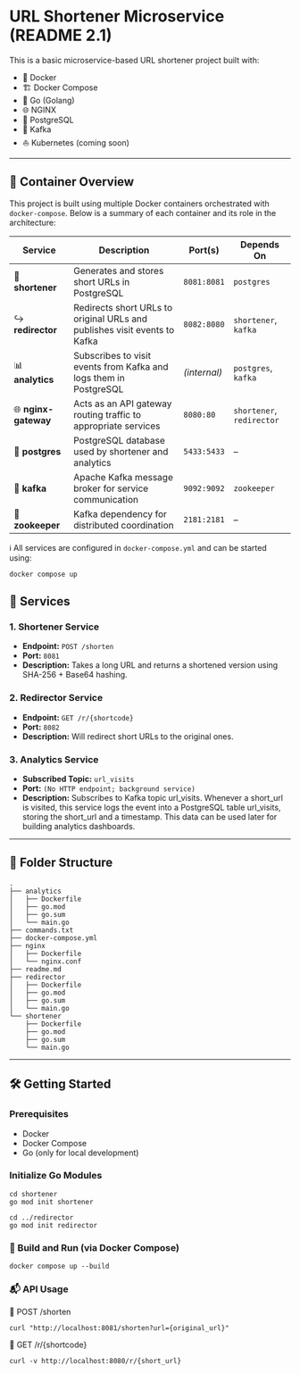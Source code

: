# URL Shortener Microservice (README 2.1)

This is a basic microservice-based URL shortener project built with:

- 🐳 Docker  
- 🏗️ Docker Compose  
- 🐹 Go (Golang)  
- 🌐 NGINX
- 🐘 PostgreSQL
- 🧠 Kafka  
- ⛵ Kubernetes (coming soon)

---

## 🐳 Container Overview

This project is built using multiple Docker containers orchestrated with `docker-compose`. Below is a summary of each container and its role in the architecture:

| Service         | Description                                                                 | Port(s)       | Depends On                  |
|------------------|------------------------------------------------------------------------------|---------------|-----------------------------|
| 🔗 **shortener**   | Generates and stores short URLs in PostgreSQL                              | `8081:8081`   | `postgres`                  |
| ↪️ **redirector**   | Redirects short URLs to original URLs and publishes visit events to Kafka | `8082:8080`   | `shortener`, `kafka`        |
| 📊 **analytics**    | Subscribes to visit events from Kafka and logs them in PostgreSQL          | *(internal)* | `postgres`, `kafka`         |
| 🌐 **nginx-gateway**| Acts as an API gateway routing traffic to appropriate services             | `8080:80`     | `shortener`, `redirector`   |
| 🐘 **postgres**     | PostgreSQL database used by shortener and analytics                        | `5433:5433`   | –                           |
| 🧵 **kafka**        | Apache Kafka message broker for service communication                     | `9092:9092`   | `zookeeper`                 |
| 🦓 **zookeeper**    | Kafka dependency for distributed coordination                              | `2181:2181`   | –                           |

ℹ️ All services are configured in `docker-compose.yml` and can be started using:

    docker compose up

## 🚀 Services

### 1. Shortener Service

- **Endpoint:** `POST /shorten`  
- **Port:** `8081`  
- **Description:** Takes a long URL and returns a shortened version using SHA-256 + Base64 hashing.

### 2. Redirector Service

- **Endpoint:** `GET /r/{shortcode}`  
- **Port:** `8082`  
- **Description:** Will redirect short URLs to the original ones.

### 3. Analytics Service

- **Subscribed Topic:** `url_visits`  
- **Port:** `(No HTTP endpoint; background service)`  
- **Description:** Subscribes to Kafka topic url_visits. Whenever a short_url is visited, this service logs the event into a PostgreSQL table url_visits, storing the short_url and a timestamp. This data can be used later for building analytics dashboards.

---

## 📁 Folder Structure

    .
    ├── analytics
    │   ├── Dockerfile
    │   ├── go.mod
    │   ├── go.sum
    │   └── main.go
    ├── commands.txt
    ├── docker-compose.yml
    ├── nginx
    │   ├── Dockerfile
    │   └── nginx.conf
    ├── readme.md
    ├── redirector
    │   ├── Dockerfile
    │   ├── go.mod
    │   ├── go.sum
    │   └── main.go
    └── shortener
        ├── Dockerfile
        ├── go.mod
        ├── go.sum
        └── main.go

---

## 🛠️ Getting Started

### Prerequisites

- Docker  
- Docker Compose  
- Go (only for local development)

### Initialize Go Modules

    cd shortener
    go mod init shortener

    cd ../redirector
    go mod init redirector

### 🔧 Build and Run (via Docker Compose)

    docker compose up --build

### 📬 API Usage

🔗 POST /shorten

    curl "http://localhost:8081/shorten?url={original_url}"

🔗 GET /r/{shortcode}

    curl -v http://localhost:8080/r/{short_url}
